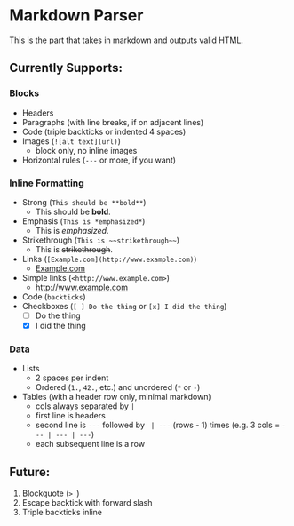# Markdown Parser

This is the part that takes in markdown and outputs valid HTML.

## Currently Supports:

### Blocks

* Headers
* Paragraphs (with line breaks, if on adjacent lines)
* Code (triple backticks or indented 4 spaces)
* Images (`![alt text](url)`)
  * block only, no inline images
* Horizontal rules (`---` or more, if you want)

### Inline Formatting

* Strong (`This should be **bold**`)
  * This should be **bold**.
* Emphasis (`This is *emphasized*`)
  * This is *emphasized*.
* Strikethrough (`This is ~~strikethrough~~`)
  * This is ~~strikethrough~~.
* Links (`[Example.com](http://www.example.com)`)
  * [Example.com](http://www.example.com)
* Simple links (`<http://www.example.com>`)
  * <http://www.example.com>
* Code (`backticks`)
* Checkboxes (`[ ] Do the thing` or `[x] I did the thing`)
  * [ ] Do the thing
  * [x] I did the thing

### Data

- Lists
  - 2 spaces per indent
  - Ordered (`1.`, `42.`, etc.) and unordered (`*` or `-`)
- Tables (with a header row only, minimal markdown)
  - cols always separated by ` | `
  - first line is headers
  - second line is `---` followed by ` | ---` (rows - 1) times (e.g. 3 cols = `--- | --- | ---`)
  - each subsequent line is a row

## Future:

1. Blockquote (`> `)
1. Escape backtick with forward slash
1. Triple backticks inline